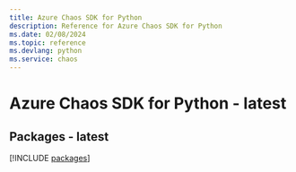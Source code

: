 ```yaml
---
title: Azure Chaos SDK for Python
description: Reference for Azure Chaos SDK for Python
ms.date: 02/08/2024
ms.topic: reference
ms.devlang: python
ms.service: chaos
---
```

# Azure Chaos SDK for Python - latest
## Packages - latest
[!INCLUDE [packages](chaos-index.md)]